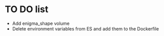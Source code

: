 # TO DO list

 - Add enigma_shape volume
 - Delete environment variables from ES and add them to the Dockerfile
